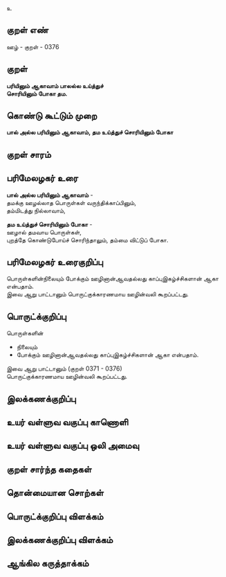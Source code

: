 உ

## குறள் எண் 

ஊழ் - குறள் - 0376  

## குறள் 

**பரியினும் ஆகாவாம் பாலல்ல உய்த்துச்  
சொரியினும் போகா தம.**

## கொண்டு கூட்டும் முறை

**பால் அல்ல பரியினும் ஆகாவாம், தம உய்த்துச் சொரியினும் போகா**

## குறள் சாரம் 


## பரிமேலழகர் உரை

**பால் அல்ல பரியினும் ஆகாவாம்** -  
தமக்கு ஊழல்லாத பொருள்கள் வருந்திக்காப்பினும்,  
தம்மிடத்து நில்லாவாம்,  

**தம உய்த்துச் சொரியினும் போகா** -  
ஊழால் தமவாய பொருள்கள்,  
புறத்தே கொண்டுபோய்ச் சொரிந்தாலும், தம்மை விட்டுப் போகா. 

## பரிமேலழகர் உரைகுறிப்பு   

பொருள்களின்நிலையும் போக்கும் ஊழினான்ஆவதல்லது காப்புஇகழ்ச்சிகளான் ஆகா என்பதாம்.  
இவை ஆறு பாட்டானும் பொருட்குக்காரணமாய ஊழின்வலி கூறப்பட்டது.    

## பொருட்க்குறிப்பு 

பொருள்களின்  
* நிலையும்  
* போக்கும் ஊழினான்ஆவதல்லது காப்புஇகழ்ச்சிகளான் ஆகா என்பதாம்.  

இவை ஆறு பாட்டானும் (குறள் 0371 - 0376)   
பொருட்குக்காரணமாய ஊழின்வலி கூறப்பட்டது.    

## இலக்கணக்குறிப்பு  


## உயர் வள்ளுவ வகுப்பு காணொளி


## உயர் வள்ளுவ வகுப்பு ஒலி அமைவு 

 
## குறள் சார்ந்த கதைகள் 


## தொன்மையான சொற்கள்


## பொருட்க்குறிப்பு விளக்கம்


## இலக்கணக்குறிப்பு விளக்கம்


## ஆங்கில கருத்தாக்கம் 



